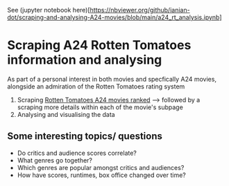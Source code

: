 See (jupyter notebook here)[https://nbviewer.org/github/ianian-dot/scraping-and-analysing-A24-movies/blob/main/a24_rt_analysis.ipynb]

# Scraping A24 Rotten Tomatoes information and analysing 

As part of a personal interest in both movies and specfically A24 movies, alongside an admiration of the Rotten Tomatoes rating system 

1. Scraping [Rotten Tomatoes A24 movies ranked](https://editorial.rottentomatoes.com/guide/all-a24-movies-ranked/) --> followed by a scraping more details within each of the movie's subpage
2. Analysing and visualising the data

## Some interesting topics/ questions
* Do critics and audience scores correlate?
* What genres go together?
* Which genres are popular amongst critics and audiences?
* How have scores, runtimes, box office changed over time?
